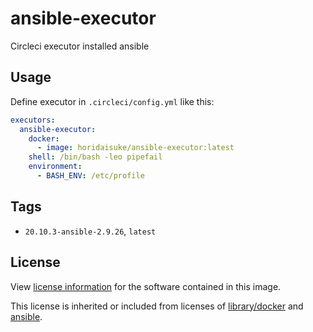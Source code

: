 # ansible-executor
Circleci executor installed ansible

## Usage

Define executor in `.circleci/config.yml` like this:

```yaml
executors:
  ansible-executor:
    docker:
      - image: horidaisuke/ansible-executor:latest
    shell: /bin/bash -leo pipefail
    environment:
      - BASH_ENV: /etc/profile
```

## Tags

* `20.10.3-ansible-2.9.26`, `latest`

## License

View [license information](https://github.com/horidaisuke/ansible-executor/blob/main/LICENSE) for the software contained in this image.

This license is inherited or included from licenses of [library/docker](https://hub.docker.com/_/docker) and [ansible](https://github.com/ansible/ansible/blob/devel/COPYING).
